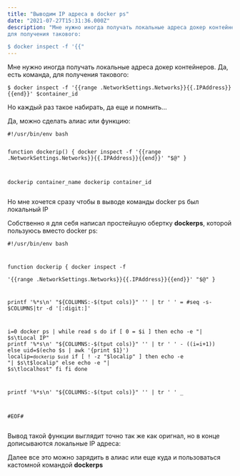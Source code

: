 ```yaml
---
title: "Выводим IP адреса в docker ps"
date: "2021-07-27T15:31:36.000Z"
description: "Мне нужно иногда получать локальные адреса докер контейнеров. Да, есть команда,
для получения такового:

$ docker inspect -f '{{"
---
```


<p>Мне нужно иногда получать локальные адреса докер контейнеров. Да, есть команда, для получения такового:</p><pre><code class="language-bash">$ docker inspect -f '{{range .NetworkSettings.Networks}}{{.IPAddress}}{{end}}' $container_id</code></pre><p>Но каждый раз такое набирать, да еще и помнить...</p><p>Да, можно сделать алиас или функцию:</p><pre><code class="language-bash">#!/usr/bin/env bash

function dockerip() {
    docker inspect -f '{{range .NetworkSettings.Networks}}{{.IPAddress}}{{end}}' "$@"
}


dockerip container_name
dockerip container_id</code></pre><p>Но мне хочется сразу чтобы в выводе команды docker ps был локальный IP</p><p>Собственно я для себя написал простейшую обертку <strong>dockerps</strong>, которой пользуюсь вместо docker ps:</p><pre><code class="language-bash">#!/usr/bin/env bash

function dockerip {
    docker inspect -f \
       '{{range .NetworkSettings.Networks}}{{.IPAddress}}{{end}}' "$@"
}


printf '%*s\n' "${COLUMNS:-$(tput cols)}" '' | tr ' ' =
#seq -s- $COLUMNS|tr -d '[:digit:]'

i=0
docker ps | while read s
do
  if [ 0 = $i ]
  then
    echo -e "| $s\tLocal IP"
    printf '%*s\n' "${COLUMNS:-$(tput cols)}" '' | tr ' ' -
    ((i=i+1))
  else
    uid=$(echo $s | awk '{print $1}')
    localip=`dockerip $uid`
    if [ ! -z "$localip" ]
    then
      echo -e  "| $s\t$localip"
    else
      echo -e "| $s\tlocalhost"
    fi
  fi
done

printf '%*s\n' "${COLUMNS:-$(tput cols)}" '' | tr ' ' _

#EOF#</code></pre><p>Вывод такой функции выглядит точно так же как оригнал, но в конце дописываются локальные IP адреса:</p><p>Далее все это можно зарядить в алиас или еще куда и пользоваться кастомной командой <strong>dockerps</strong></p>

